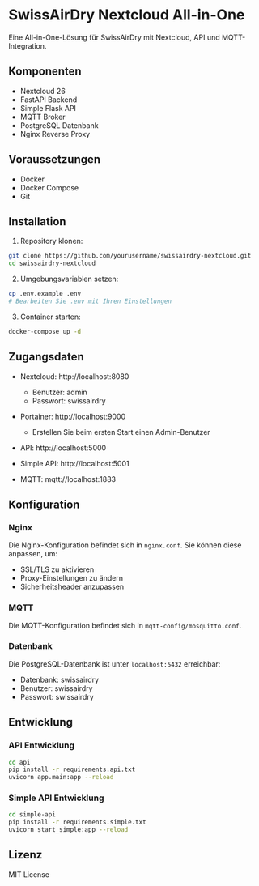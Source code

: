 # SwissAirDry Nextcloud All-in-One

Eine All-in-One-Lösung für SwissAirDry mit Nextcloud, API und MQTT-Integration.

## Komponenten

- Nextcloud 26
- FastAPI Backend
- Simple Flask API
- MQTT Broker
- PostgreSQL Datenbank
- Nginx Reverse Proxy

## Voraussetzungen

- Docker
- Docker Compose
- Git

## Installation

1. Repository klonen:
```bash
git clone https://github.com/yourusername/swissairdry-nextcloud.git
cd swissairdry-nextcloud
```

2. Umgebungsvariablen setzen:
```bash
cp .env.example .env
# Bearbeiten Sie .env mit Ihren Einstellungen
```

3. Container starten:
```bash
docker-compose up -d
```

## Zugangsdaten

- Nextcloud: http://localhost:8080
  - Benutzer: admin
  - Passwort: swissairdry

- Portainer: http://localhost:9000
  - Erstellen Sie beim ersten Start einen Admin-Benutzer

- API: http://localhost:5000
- Simple API: http://localhost:5001
- MQTT: mqtt://localhost:1883

## Konfiguration

### Nginx
Die Nginx-Konfiguration befindet sich in `nginx.conf`. Sie können diese anpassen, um:
- SSL/TLS zu aktivieren
- Proxy-Einstellungen zu ändern
- Sicherheitsheader anzupassen

### MQTT
Die MQTT-Konfiguration befindet sich in `mqtt-config/mosquitto.conf`.

### Datenbank
Die PostgreSQL-Datenbank ist unter `localhost:5432` erreichbar:
- Datenbank: swissairdry
- Benutzer: swissairdry
- Passwort: swissairdry

## Entwicklung

### API Entwicklung
```bash
cd api
pip install -r requirements.api.txt
uvicorn app.main:app --reload
```

### Simple API Entwicklung
```bash
cd simple-api
pip install -r requirements.simple.txt
uvicorn start_simple:app --reload
```

## Lizenz

MIT License 